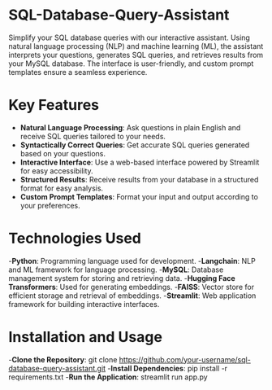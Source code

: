 # SQL-Database-Query-Assistant
Simplify your SQL database queries with our interactive assistant. Using natural language processing (NLP) and machine learning (ML), the assistant interprets your questions, generates SQL queries, and retrieves results from your MySQL database. The interface is user-friendly, and custom prompt templates ensure a seamless experience.
# Key Features
- **Natural Language Processing**: Ask questions in plain English and receive SQL queries tailored to your needs.
- **Syntactically Correct Queries**: Get accurate SQL queries generated based on your questions.
- **Interactive Interface**: Use a web-based interface powered by Streamlit for easy accessibility.
- **Structured Results**: Receive results from your database in a structured format for easy analysis.
- **Custom Prompt Templates**: Format your input and output according to your preferences.

# Technologies Used
-**Python**: Programming language used for development.
-**Langchain**: NLP and ML framework for language processing.
-**MySQL**: Database management system for storing and retrieving data.
-**Hugging Face Transformers**: Used for generating embeddings.
-**FAISS**: Vector store for efficient storage and retrieval of embeddings.
-**Streamlit**: Web application framework for building interactive interfaces.

# Installation and Usage
-**Clone the Repository**: git clone https://github.com/your-username/sql-database-query-assistant.git
-**Install Dependencies**: pip install -r requirements.txt
-**Run the Application**: streamlit run app.py
